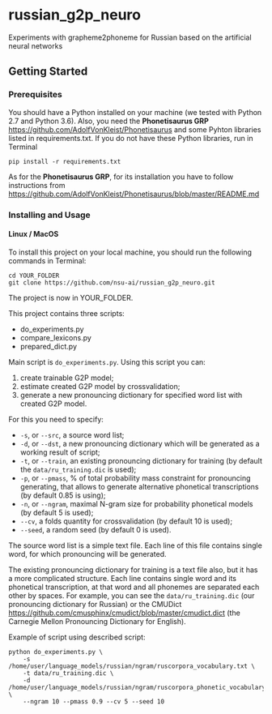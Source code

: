 # russian_g2p_neuro
Experiments with grapheme2phoneme for Russian based on the artificial neural networks

## Getting Started

### Prerequisites

You should have a Python installed on your machine (we tested with Python 2.7 and Python 3.6). Also, you need the **Phonetisaurus GRP** https://github.com/AdolfVonKleist/Phonetisaurus and some Pyhton libraries listed in requirements.txt. If you do not have these Python libraries, run in Terminal

```
pip install -r requirements.txt
```

As for the **Phonetisaurus GRP**, for its installation you have to follow instructions from https://github.com/AdolfVonKleist/Phonetisaurus/blob/master/README.md

### Installing and Usage

#### Linux / MacOS
To install this project on your local machine, you should run the following commands in Terminal:

```
cd YOUR_FOLDER
git clone https://github.com/nsu-ai/russian_g2p_neuro.git
```

The project is now in YOUR_FOLDER.

This project contains three scripts:

- do_experiments.py
- compare_lexicons.py
- prepared_dict.py

Main script is `do_experiments.py`. Using this script you can:

1) create trainable G2P model;
2) estimate created G2P model by crossvalidation;
3) generate a new pronouncing dictionary for specified word list with created G2P model.

For this you need to specify:

- `-s`, or `--src`, a source word list;
- `-d`, or `--dst`, a new pronouncing dictionary which will be generated as a working result of script;
- `-t`, or `--train`, an existing pronouncing dictionary for training (by default the `data/ru_training.dic` is used);
- `-p`, or `--pmass`, % of total probability mass constraint for pronouncing generating, that allows to generate alternative phonetical transcriptions (by default 0.85 is using);
- `-n`, or `--ngram`, maximal N-gram size for probability phonetical models (by default 5 is used);
- `--cv`, a folds quantity for crossvalidation (by default 10 is used);
- `--seed`, a random seed (by default 0 is used).

The source word list is a simple text file. Each line of this file contains single word, for which pronouncing will be generated.

The existing pronouncing dictionary for training is a text file also, but it has a more complicated structure. Each line contains single word and its phonetical transcription, at that word and all phonemes are separated each other by spaces. For example, you can see the `data/ru_training.dic` (our pronouncing dictionary for Russian) or the CMUDict https://github.com/cmusphinx/cmudict/blob/master/cmudict.dict (the Carnegie Mellon Pronouncing Dictionary for English).

Example of script using described script:

```
python do_experiments.py \
    -s /home/user/language_models/russian/ngram/ruscorpora_vocabulary.txt \
    -t data/ru_training.dic \
    -d /home/user/language_models/russian/ngram/ruscorpora_phonetic_vocabulary_ngram10.txt \
    --ngram 10 --pmass 0.9 --cv 5 --seed 10
```

